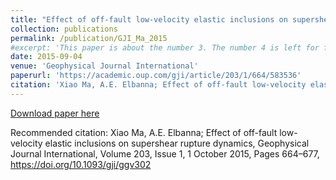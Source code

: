 ```yaml
---
title: "Effect of off-fault low-velocity elastic inclusions on supershear rupture dynamics"
collection: publications
permalink: /publication/GJI_Ma_2015
#excerpt: 'This paper is about the number 3. The number 4 is left for future work.'
date: 2015-09-04
venue: 'Geophysical Journal International'
paperurl: 'https://academic.oup.com/gji/article/203/1/664/583536'
citation: 'Xiao Ma, A.E. Elbanna; Effect of off-fault low-velocity elastic inclusions on supershear rupture dynamics, Geophysical Journal International, Volume 203, Issue 1, 1 October 2015, Pages 664–677'
---
```

[Download paper here](https://xiaomaresearch.github.io/files/ggv302.pdf)

Recommended citation: Xiao Ma, A.E. Elbanna; Effect of off-fault low-velocity elastic inclusions on supershear rupture dynamics, Geophysical Journal International, Volume 203, Issue 1, 1 October 2015, Pages 664–677, https://doi.org/10.1093/gji/ggv302
